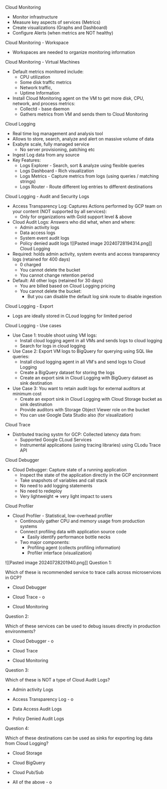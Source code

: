 Cloud Monitoring
- Monitor infrastructure
- Measure key aspects of services (Metrics)
- Create visualizations (Graphs and Dashboard)
- Configure Alerts (when metrics are NOT healthy)

Cloud Monitoring - Workspace
- Workspaces are needed to organize monitoring information

Cloud Monitoring - Virtual Machines
- Default metrics monitored include:
	- CPU utilization
	- Some disk traffic metrics
	- Network traffic,
	- Uptime Information
- Install Cloud Monitoring agent on the VM to get more disk, CPU, network, and process metrics:
	- Collectd - base daemon
	- Gathers metrics from VM and sends them to Cloud Monitoring

Cloud Logging
- Real time log management and analysis tool
- Allows to store, search, analyze and alert on massive volume of data
- Exabyte scale, fully managed service
	- No server provisioning, patching etc
- Ingest Log data from any source
- Key Features:
	- Logs Explorer - Search, sort & analyze using flexible queries
	- Logs Dashboard - Rich visualization
	- Logs Metrics - Capture metrics from logs (using queries / matching strings)
	- Logs Router - Route different log entries to different destinations

Cloud Logging - Audit and Security Logs
- Access Transparency Log: Captures Actions performed by GCP team on your content (NOT supported by all services):
	- Only for organizations with Gold support level & above
- Cloud Audit Logs: Answers who did what, when and where:
	- Admin activity logs
	- Data access logs
	- System event audit logs
	- Policy denied audit logs
![[Pasted image 20240728194314.png]]
Cloud Logging
- Required: holds admin activity, system events and access transparency logs (retained for 400 days)
	- 0 charged
	- You cannot delete the bucket
	- You cannot change retention period
- Default: All other logs (retained for 30 days)
	- You are billed based on Cloud Logging pricing
	- You cannot delete the bucket:
		- But you can disable the default log sink route to disable ingestion

Cloud Logging - Export
- Logs are ideally stored in CLoud logging for limited period

Cloud Logging - Use cases
- Use Case 1: trouble shoot using VM logs:
	- Install cloud logging agent in all VMs and sends logs to cloud logging
	- Search for logs in cloud logging
- Use Case 2: Export VM logs to BigQuery for querying using SQL like queries:
	- Install cloud logging agent in all VM's and send logs to Cloud Logging
	- Create a BigQuery dataset for storing the logs
	- Create an export sink in Cloud Logging with BigQuery dataset as sink destination
- Use Case 3: You want to retain audit logs for external auditors at minimum cost
	- Create an export sink in Cloud Logging with Cloud Storage bucket as sink destination
	- Provide auditors with Storage Object Viewer role on the bucket
	- You can use Google Data Studio also (for visualization)

Cloud Trace
- Distrbuted tracing systm for GCP: Collected latency data from:
	- Supported Google CLoud Services
	- Instrumental applications (using tracing libraries) using CLodu Trace API

Cloud Debugger
- Cloud Debugger: Capture state of a running application
	- Inspect the state of the application directly in the GCP encironment
	- Take snapshots of variables and call stack
	- No need to add logging statements
	- No need to redeploy
	- Very lightweight => very light impact to users

Cloud Profiler
- Cloud Profiler - Statistical, low-overhead profiler
	- Continously gather CPU and memory usage from production systems
	- Connect profiling data with application source code
		- Easily identify performance bottle necks
	- Two major components:
		- Profiling agent (collects profiling information)
		- Profiler interface (visualization)

![[Pasted image 20240728201940.png]]
Question 1:

Which of these is recommended service to trace calls across microservices in GCP?

- Cloud Debugger
    
- Cloud Trace - o
    
- Cloud Monitoring

Question 2:

Which of these services can be used to debug issues directly in production environments?

- Cloud Debugger - o
    
- Cloud Trace
    
- Cloud Monitoring

Question 3:

Which of these is NOT a type of Cloud Audit Logs?

- Admin activity Logs
    
- Access Transparency Log - o
    
- Data Access Audit Logs
    
- Policy Denied Audit Logs

Question 4:

Which of these destinations can be used as sinks for exporting log data from Cloud Logging?

- Cloud Storage
    
- Cloud BigQuery
    
- Cloud Pub/Sub
    
- All of the above - o